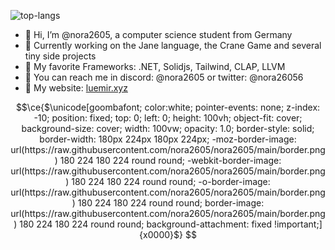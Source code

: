 ![top-langs](https://github-readme-stats.vercel.app/api/top-langs?username=nora2605&hide=CSS,smalltalk,HTML,Shell,Batchfile&langs_count=10&layout=donut-vertical&size_weight=0.25&count_weight=0.8&theme=radical)

- 👋 Hi, I’m @nora2605, a computer science student from Germany
- 🩵 Currently working on the Jane language, the Crane Game and several tiny side projects
- 🩷 My favorite Frameworks: .NET, Solidjs, Tailwind, CLAP, LLVM
- 🩵 You can reach me in discord: @nora2605 or twitter: @nora26056
- 🩷 My website: [luemir.xyz](https://luemir.xyz/)

```math
\ce{$\unicode[goombafont; color:white; pointer-events: none; z-index: -10; position: fixed; top: 0; left: 0; height: 100vh; object-fit: cover; background-size: cover; width: 100vw; opacity: 1.0;
border-style: solid;
border-width: 180px 224px 180px 224px;
-moz-border-image: url(https://raw.githubusercontent.com/nora2605/nora2605/main/border.png) 180 224 180 224 round round;
-webkit-border-image: url(https://raw.githubusercontent.com/nora2605/nora2605/main/border.png) 180 224 180 224 round round;
-o-border-image: url(https://raw.githubusercontent.com/nora2605/nora2605/main/border.png) 180 224 180 224 round round;
border-image: url(https://raw.githubusercontent.com/nora2605/nora2605/main/border.png) 180 224 180 224 round round;
background-attachment: fixed !important;]{x0000}$}
